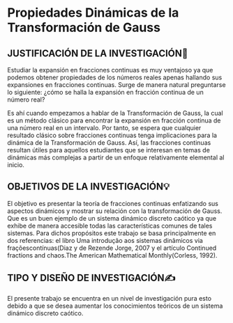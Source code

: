 # Propiedades Dinámicas de la Transformación de Gauss

## JUSTIFICACIÓN DE LA INVESTIGACIÓN🧠
Estudiar la expansión en fracciones continuas es muy ventajoso ya que podemos obtener propiedades de los números reales apenas hallando sus expansiones en fracciones continuas. Surge de manera natural preguntarse lo siguiente: ¿cómo se halla la expansión en fracción continua de un número real?

Es ahí cuando empezamos a hablar de la Transformación de Gauss, la cual es un método clásico para encontrar la expansión en fracción continua de una número real en un intervalo. Por tanto, se espera que cualquier resultado clásico sobre fracciones continuas tenga implicaciones para la dinámica de la Transformación de Gauss. Así, las fracciones continuas resultan útiles para aquellos estudiantes que se interesan en temas de dinámicas más complejas a partir de un enfoque relativamente elemental al inicio.

## OBJETIVOS DE LA INVESTIGACIÓN💡
El objetivo es presentar la teoría de fracciones continuas enfatizando sus aspectos dinámicos y mostrar su relación  con la transformación de Gauss. Que es un buen ejemplo de un sistema dinámico discreto caótico ya que exhibe de manera accesible todas las características comunes de tales sistemas. Para dichos propósitos este trabajo se basa principalmente en dos referencias: el libro Uma introdução aos sistemas dinâmicos via fraçõescontínuas(Diaz y de Rezende Jorge, 2007 y el artículo Continued fractions and chaos.The American Mathematical Monthly(Corless, 1992).

## TIPO Y DISEÑO DE INVESTIGACIÓN✍
El presente trabajo se encuentra en un nivel de investigación pura esto debido a que se desea aumentar los conocimientos teóricos de un sistema dinámico discreto caótico.
